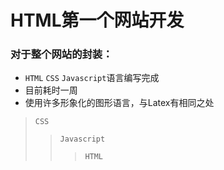 # HTML第一个网站开发
### 对于整个网站的封装：
+ `HTML` `CSS` `Javascript`语言编写完成
+ 目前耗时一周
+ 使用许多形象化的图形语言，与Latex有相同之处
>`CSS`
>>`Javascript`
>>>`HTML`
